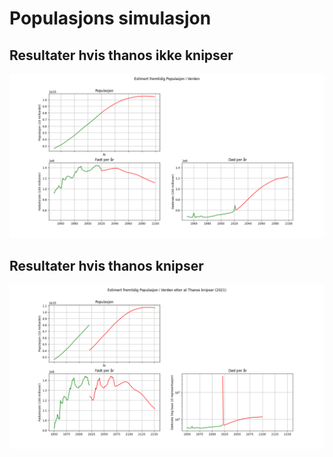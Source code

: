# Populasjons simulasjon
## Resultater hvis thanos ikke knipser
![Figur 1](https://github.com/bjoernp116/PopulasjonsSimulasjon/blob/master/Images/Figure_1.png)
## Resultater hvis thanos knipser
![Figur 2](https://github.com/bjoernp116/PopulasjonsSimulasjon/blob/master/Images/Figure_2.png)